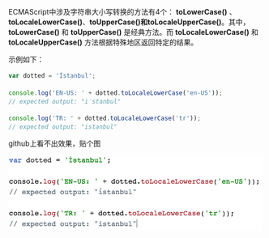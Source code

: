 ECMAScript中涉及字符串大小写转换的方法有4个： **toLowerCase()** 、**toLocaleLowerCase()**、**toUpperCase()**和**toLocaleUpperCase()**。其中， **toLowerCase()** 和 **toUpperCase()** 是经典方法。而 **toLocaleLowerCase()** 和 **toLocaleUpperCase()** 方法根据特殊地区返回特定的结果。

示例如下：

```JavaScript
var dotted = 'İstanbul';

console.log('EN-US: ' + dotted.toLocaleLowerCase('en-US'));
// expected output: "i̇stanbul"

console.log('TR: ' + dotted.toLocaleLowerCase('tr'));
// expected output: "istanbul"
```
github上看不出效果，贴个图

<img src="./image/other/toLocaleLowerCase.png"> 
